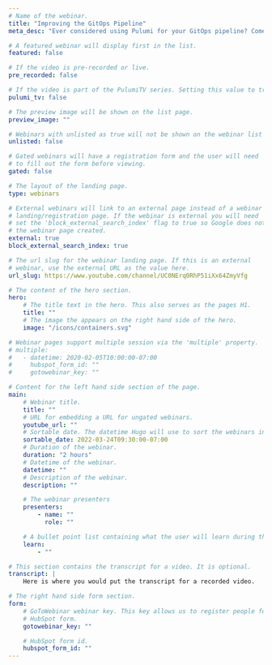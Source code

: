 ```yaml
---
# Name of the webinar.
title: "Improving the GitOps Pipeline"
meta_desc: "Ever considered using Pulumi for your GitOps pipeline? Come learn from David Flanagan as he shows Bret Fisher how Pulumi streamlines your GitOps journey."

# A featured webinar will display first in the list.
featured: false

# If the video is pre-recorded or live.
pre_recorded: false

# If the video is part of the PulumiTV series. Setting this value to true will list the video in the "PulumiTV" section.
pulumi_tv: false

# The preview image will be shown on the list page.
preview_image: ""

# Webinars with unlisted as true will not be shown on the webinar list
unlisted: false

# Gated webinars will have a registration form and the user will need
# to fill out the form before viewing.
gated: false

# The layout of the landing page.
type: webinars

# External webinars will link to an external page instead of a webinar
# landing/registration page. If the webinar is external you will need
# set the 'block_external_search_index' flag to true so Google does not index
# the webinar page created.
external: true
block_external_search_index: true

# The url slug for the webinar landing page. If this is an external
# webinar, use the external URL as the value here.
url_slug: https://www.youtube.com/channel/UC0NErq0RhP51iXx64ZmyVfg

# The content of the hero section.
hero:
    # The title text in the hero. This also serves as the pages H1.
    title: ""
    # The image the appears on the right hand side of the hero.
    image: "/icons/containers.svg"

# Webinar pages support multiple session via the 'multiple' property.
# multiple:
#   - datetime: 2020-02-05T10:00:00-07:00
#     hubspot_form_id: ""
#     gotowebinar_key: ""

# Content for the left hand side section of the page.
main:
    # Webinar title.
    title: ""
    # URL for embedding a URL for ungated webinars.
    youtube_url: ""
    # Sortable date. The datetime Hugo will use to sort the webinars in date order.
    sortable_date: 2022-03-24T09:30:00-07:00
    # Duration of the webinar.
    duration: "2 hours"
    # Datetime of the webinar.
    datetime: ""
    # Description of the webinar.
    description: ""

    # The webinar presenters
    presenters:
        - name: ""
          role: ""

    # A bullet point list containing what the user will learn during the webinar.
    learn:
        - ""

# This section contains the transcript for a video. It is optional.
transcript: |
    Here is where you would put the transcript for a recorded video.

# The right hand side form section.
form:
    # GoToWebinar webinar key. This key allows us to register people for webinars via the
    # HubSpot form.
    gotowebinar_key: ""

    # HubSpot form id.
    hubspot_form_id: ""
---
```

